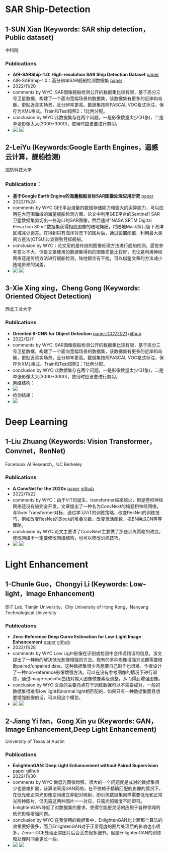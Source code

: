 # SAR Ship-Detection 

## 1-SUN Xian (Keywords: SAR ship detection，Public dataset) 
中科院
### Publications
   - **AIR-SARShip-1.0: High-resolution SAR Ship Detection Dataset**  [paper](https://radars.ac.cn/en/article/doi/10.12000/JR19097) 
   - AIR-SARShip-1.0：高分辨率SAR舰船检测数据集 [paper](https://radars.ac.cn/article/doi/10.12000/JR19097)
  - 2022/11/20
  - comments by WYC: SAR图像舰船检测公开的数据集比较有限，基于高分三号卫星数据，构建了一个面向宽幅场景的数据集，该数据集有更多的近岸和岛礁，更贴近真实场景，且分辨率更高。数据集按照PASCAL VOC格式标注，保存为XML格式。Train和Test按照2：1比例分配。
  - conclusion by WYC:此数据集存在两个问题，一是影像数量太少(31张)，二是单张影像太大(3000*3000)，使用时应该要进行剪切。
  - ![](./images/sar_ship1.jpg) ![](./images/sar_ship2.jpg)
## 2-LeiYu (Keywords:Google Earth Engines，遥感云计算，舰船检测)
国防科技大学
### Publications：
   - **基于Google Earth Engine的海量舰船目标SAR图像处理应用研究** [paper](https://www.signalpro.com.cn/cn/article/doi/10.16798/j.issn.1003-0530.2021.06.019)
   - 2022/11/24
   - comments by WYC:GEE平台海量的数据存储能力和强大的运算能力，可以应用在大范围海域的海量舰船检测方面。论文中利用GEE平台的Sentinel1 SAR卫星数据集剪切出一些港口的SAR图像，然后通过"NASA SRTM Digital Eleva tion 30 m"数据集获得相应图像的陆地掩膜，将陆地Mask掉只留下海洋区域减少误差。在得到只有海洋背景下的图片后，通过设置阈值，利用最大类间方差法(OTSU)过滤得到目标舰船。
   - conclusion by WYC：论文用的是传统的图像处理方法进行舰船检测，感觉参考意义不大，但是文章使用的数据集得到的图像质量比较好，无论是利用神经网络还是传统方法进行舰船检测，陆地都会有干扰，可以借鉴文章的方法减小陆地带来的误差。
   - ![](./images/Gee_img1.jpg) ![](./images/Gee_img2.jpg)
## 3-Xie Xing xing，Cheng Gong (Keywords: Oriented Object Detection) 
西北工业大学
### Publications
   - **Oriented R-CNN for Object Detection**  [paper:ICCV2021](https://arxiv.org/abs/2108.05699)   [github](https://arxiv.org/abs/2108.05699) 
  - 2022/12/7
  - comments by WYC: SAR图像舰船检测公开的数据集比较有限，基于高分三号卫星数据，构建了一个面向宽幅场景的数据集，该数据集有更多的近岸和岛礁，更贴近真实场景，且分辨率更高。数据集按照PASCAL VOC格式标注，保存为XML格式。Train和Test按照2：1比例分配。
  - conclusion by WYC:此数据集存在两个问题，一是影像数量太少(31张)，二是单张影像太大(3000*3000)，使用时应该要进行剪切。
  - 网络结构：
  - ![](./images/obb_1.jpg) 
  - 检测结果：
  - ![](./images/obb_2.jpg)

# Deep Learning

## 1-Liu Zhuang (Keywords: Vision Transformer，Convnet，RenNet)
Facebook AI Research，UC Berkeley
### Publications
   - **A ConvNet for the 2020s**  [paper](https://arxiv.org/abs/2201.03545)  [github](https://github.com/jbwang1997/OBBDetection)
   - 2022/11/22
   - comments by WYC：由于ViT的诞生，transformer越来越火，但是卷积神经网络还没有被完全开发。文章提出了一种名为ConvNext的纯卷积神经网络，与Swin Transformer对标，通过学习ViT的训练策略，改变ResNet的训练技巧，例如改变ResNet的Block的堆叠次数，改变激活函数，把BN换成CN等等策略。
   - conclusion by WYC:论文主要讲了ConvNext主要做了那些训练策略的改变，修改网络不一定要修改网络结构，也可以修改训练技巧。
   - ![](./images/convnext_img1.jpg) ![](./images/convnext_img2.jpg)

# Light Enhancement
## 1-Chunle Guo，Chongyi Li (Keywords: Low-light，Image Enhancement)
BIIT Lab, Tianjin University，City University of Hong Kong，Nanyang Technological University
### Publications
- **Zero-Reference Deep Curve Estimation for Low-Light Image Enhancement**  [paper](https://arxiv.org/abs/2001.06826)  [github](https://li-chongyi.github.io/Proj_Zero-DCE.html/)
- 2022/11/28
- comments by WYC:Low Light影像在识别或检测中会传递错误的信息，该文提出了一种新的解决低光影像增强的方法。现有的多种影像增强方法都需要借助paired/unpaired data，这种数据集很少且想要自己制作也很难，作者设计了一种non-reference影像增强方法。可以在没有参考图像的情况下进行训练，通过image-specific曲线对输入图像做像素级调整，从而得到增强图像。
- conclusion by WYC:文章的主要亮点在于训练数据可以不需要成对，一般的数据集很难有low light和normal light相匹配的，如果只有一种数据集而且想要增强影像的话，可以用这个模型。
- ![](./images/Zero_img1.jpg) ![](./images/Zero_img2.jpg)

## 2-Jiang Yi fan，Gong Xin yu (Keywords: GAN，Image Enhancement,Deep Light Enhancement)
University of Texas at Austin
### Publications
- **EnlightenGAN: Deep Light Enhancement without Paired Supervision**  [paper](https://arxiv.org/abs/1906.06972)  [github](https://github.com/VITA-Group/EnlightenGAN)
- 2022/11/30
- comments by WYC:做低光图像增强，很大的一个问题就是成对的数据集很少也很难扩展，该算法采用GAN网络，在不依赖于精确匹配的影像的情况下，在低光和正常光影像空间建立非配对映射，即训练数据集同样需要低光和正常光两种图片，但无需这两种图片一一对应，只需光照强度不同即可。EnlightenGAN降低了对数据集的要求，使得它能更灵活的应用于各种领域的低光影像增强问题。
- conclusion by WYC:在我使用的数据集中，EnlightenGAN比上面那个算法的效果要好很多，而且EnlightenGAN对于正常亮度的图片处理后的影响也小很多，Zero—DCE处理正常图片后会丢失很多细节。但是EnlightenGAN的训练和处理时间会更长一些。
- ![](./images/EnlightGan_img1.jpg) ![](./images/EnlightGan_img2.jpg)




















